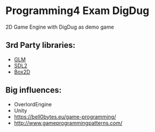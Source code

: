 # Programming4 Exam DigDug

2D Game Engine with DigDug as demo game

## 3rd Party libraries:
- [GLM](https://github.com/g-truc/glm)
- [SDL2](https://www.libsdl.org/download-2.0.php)
- [Box2D](https://github.com/erincatto/Box2D)

## Big influences:
- OverlordEngine
- Unity
- https://bell0bytes.eu/game-programming/
- http://www.gameprogrammingpatterns.com/
